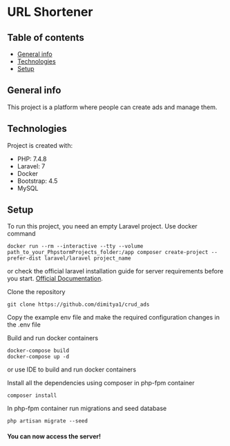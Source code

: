 # URL Shortener

## Table of contents
* [General info](#general-info)
* [Technologies](#technologies)
* [Setup](#setup)

## General info
This project is a platform where people can create ads and manage them.
	
## Technologies
Project is created with:
* PHP: 7.4.8
* Laravel: 7
* Docker
* Bootstrap: 4.5
* MySQL
	
## Setup
To run this project, you need an empty Laravel project.
Use docker command
```
docker run --rm --interactive --tty --volume path_to_your_PhpstormProjects_folder:/app composer create-project --prefer-dist laravel/laravel project_name
```
or
check the official laravel installation guide for server requirements before you start. [Official Documentation](https://laravel.com/docs/8.x).

Clone the repository
```
git clone https://github.com/dimitya1/crud_ads
```
Copy the example env file and make the required configuration changes in the .env file

Build and run docker containers
```
docker-compose build
docker-compose up -d
```
or
use IDE to build and run docker containers

Install all the dependencies using composer in php-fpm container
```
composer install
```
In php-fpm container run migrations and seed database
```
php artisan migrate --seed
```
#### You can now access the server!
